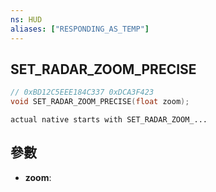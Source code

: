 ```yaml
---
ns: HUD
aliases: ["RESPONDING_AS_TEMP"]
---
```

## SET_RADAR_ZOOM_PRECISE

```c
// 0xBD12C5EEE184C337 0xDCA3F423
void SET_RADAR_ZOOM_PRECISE(float zoom);
```

```
actual native starts with SET_RADAR_ZOOM_...  
```

## 參數
* **zoom**: 

